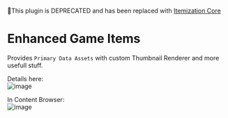 📝This plugin is DEPRECATED and has been replaced with [Itemization Core](https://github.com/MajorTomAW/ItemizationCore)

# Enhanced Game Items

Provides ``Primary Data Assets`` with custom Thumbnail Renderer and more usefull stuff.  

Details here:  
![image](https://github.com/MajorTomAW/EnhancedGameItems/assets/96875345/0872963e-8e28-4247-84ad-c1b3cc00f770)


In Content Browser:  
![image](https://github.com/MajorTomAW/EnhancedGameItems/assets/96875345/ae1b0c27-12e1-4a00-b462-bb9da1323dc8)


